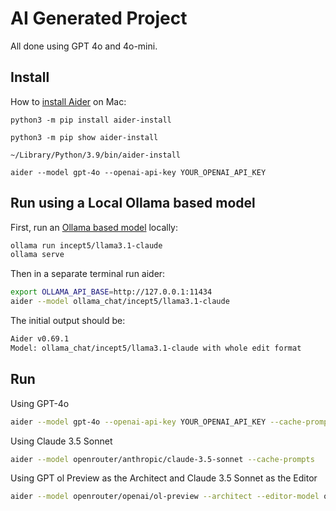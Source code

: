# AI Generated Project

All done using GPT 4o and 4o-mini.

## Install 

How to [install Aider](https://aider.chat/docs/install.html) on Mac:

```
python3 -m pip install aider-install

python3 -m pip show aider-install

~/Library/Python/3.9/bin/aider-install

aider --model gpt-4o --openai-api-key YOUR_OPENAI_API_KEY
```
## Run using a Local Ollama based model

First, run an [Ollama based model](https://ollama.com/search) locally:

```bash
ollama run incept5/llama3.1-claude
ollama serve
```

Then in a separate terminal run aider:

```bash
export OLLAMA_API_BASE=http://127.0.0.1:11434
aider --model ollama_chat/incept5/llama3.1-claude
```

The initial output should be:

```bash
Aider v0.69.1
Model: ollama_chat/incept5/llama3.1-claude with whole edit format
```

## Run

Using GPT-4o

```bash
aider --model gpt-4o --openai-api-key YOUR_OPENAI_API_KEY --cache-prompts
```

Using Claude 3.5 Sonnet

```bash
aider --model openrouter/anthropic/claude-3.5-sonnet --cache-prompts
```

Using GPT ol Preview as the Architect and Claude 3.5 Sonnet as the Editor

```bash
aider --model openrouter/openai/ol-preview --architect --editor-model openrouter/anthropic/claude-3.5-sonnet
```